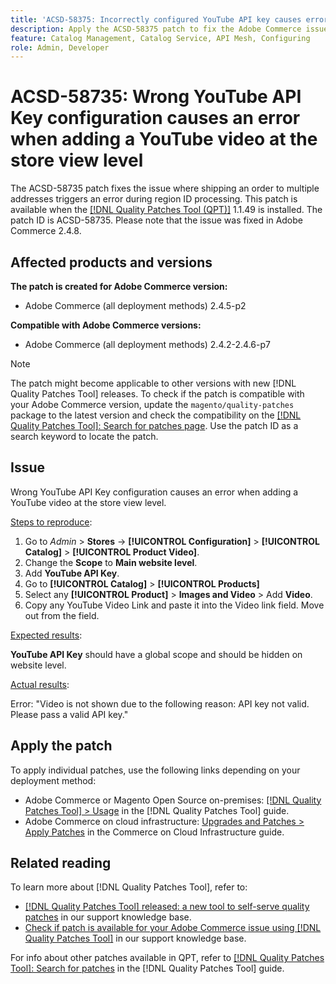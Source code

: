 ```yaml
---
title: 'ACSD-58375: Incorrectly configured YouTube API key causes error when adding video at store view level'
description: Apply the ACSD-58375 patch to fix the Adobe Commerce issue where wrong YouTube API Key configuration causes an error when adding a YouTube video at the store view level.
feature: Catalog Management, Catalog Service, API Mesh, Configuring
role: Admin, Developer
---
```

# ACSD-58735: Wrong YouTube API Key configuration causes an error when adding a YouTube video at the store view level

The ACSD-58735 patch fixes the issue where shipping an order to multiple addresses triggers an error during region ID processing. This patch is available when the [[!DNL Quality Patches Tool (QPT)]](/help/announcements/adobe-commerce-announcements/magento-quality-patches-released-new-tool-to-self-serve-quality-patches.md) 1.1.49 is installed. The patch ID is ACSD-58735. Please note that the issue was fixed in Adobe Commerce 2.4.8.

## Affected products and versions

**The patch is created for Adobe Commerce version:**

* Adobe Commerce (all deployment methods) 2.4.5-p2

**Compatible with Adobe Commerce versions:**

* Adobe Commerce (all deployment methods) 2.4.2-2.4.6-p7

>[!NOTE]
>
>The patch might become applicable to other versions with new [!DNL Quality Patches Tool] releases. To check if the patch is compatible with your Adobe Commerce version, update the `magento/quality-patches` package to the latest version and check the compatibility on the [[!DNL Quality Patches Tool]: Search for patches page](https://experienceleague.adobe.com/tools/commerce-quality-patches/index.html). Use the patch ID as a search keyword to locate the patch.

## Issue

Wrong YouTube API Key configuration causes an error when adding a YouTube video at the store view level.

<u>Steps to reproduce</u>:

1. Go to *Admin* > **Stores** -> **[!UICONTROL Configuration]** > **[!UICONTROL Catalog]** > **[!UICONTROL Product Video]**.
1. Change the **Scope** to **Main website level**.
1. Add **YouTube API Key**.
1. Go to **[!UICONTROL Catalog]** > **[!UICONTROL Products]**
1. Select any **[!UICONTROL Product]** > **Images and Video** > Add **Video**.
1. Copy any YouTube Video Link and paste it into the Video link field. Move out from the field.

<u>Expected results</u>:

**YouTube API Key** should have a global scope and should be hidden on website level.

<u>Actual results</u>:

Error: "Video is not  shown due to the following reason: API key not valid. Please pass a valid API key."

## Apply the patch

To apply individual patches, use the following links depending on your deployment method:

* Adobe Commerce or Magento Open Source on-premises: [[!DNL Quality Patches Tool] > Usage](https://experienceleague.adobe.com/docs/commerce-operations/tools/quality-patches-tool/usage.html) in the [!DNL Quality Patches Tool] guide.
* Adobe Commerce on cloud infrastructure: [Upgrades and Patches > Apply Patches](https://experienceleague.adobe.com/docs/commerce-cloud-service/user-guide/develop/upgrade/apply-patches.html) in the Commerce on Cloud Infrastructure guide.

## Related reading

To learn more about [!DNL Quality Patches Tool], refer to:

* [[!DNL Quality Patches Tool] released: a new tool to self-serve quality patches](/help/announcements/adobe-commerce-announcements/magento-quality-patches-released-new-tool-to-self-serve-quality-patches.md) in our support knowledge base.
* [Check if patch is available for your Adobe Commerce issue using [!DNL Quality Patches Tool]](/help/support-tools/patches-available-in-qpt-tool/check-patch-for-magento-issue-with-magento-quality-patches.md) in our support knowledge base.

For info about other patches available in QPT, refer to [[!DNL Quality Patches Tool]: Search for patches](https://experienceleague.adobe.com/tools/commerce-quality-patches/index.html) in the [!DNL Quality Patches Tool] guide.
